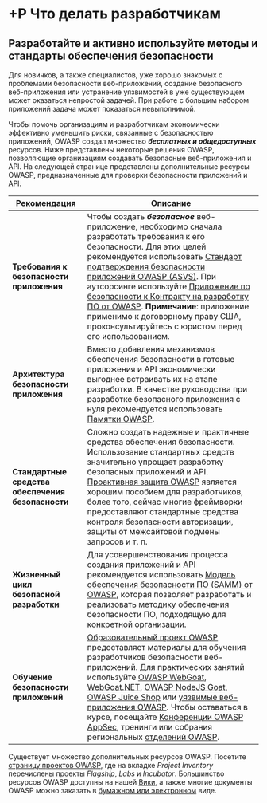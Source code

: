 # +Р Что делать разработчикам

## Разработайте и активно используйте методы и стандарты обеспечения безопасности

Для новичков, а также специалистов, уже хорошо знакомых с проблемами безопасности веб-приложений, создание безопасного веб-приложения или устранение уязвимостей в уже существующем может оказаться непростой задачей. При работе с большим набором приложений задача может показаться невыполнимой.

Чтобы помочь организациям и разработчикам экономически эффективно уменьшить риски, связанные с безопасностью приложений, OWASP создал множество ***бесплатных и общедоступных*** ресурсов. Ниже представлены некоторые решения OWASP, позволяющие организациям создавать безопасные веб-приложения и API. На следующей странице представлены дополнительные ресурсы OWASP, предназначенные для проверки безопасности приложений и API.

| Рекомендация | Описание |
| --- | --- |
|**Требования к безопасности приложения** | Чтобы создать ***безопасное*** веб-приложение, необходимо сначала разработать требования к его безопасности. Для этих целей рекомендуется использовать [Стандарт подтверждения безопасности приложений OWASP (ASVS)](https://www.owasp.org/index.php/ASVS). При аутсорсинге используйте [Приложение по безопасности к Контракту на разработку ПО от OWASP](https://www.owasp.org/index.php/OWASP_Secure_Software_Contract_Annex). **Примечание**: приложение применимо к договорному праву США, проконсультируйтесь с юристом перед его использованием. |
| **Архитектура безопасности приложения** | Вместо добавления механизмов обеспечения безопасности в готовые приложения и API экономически выгоднее встраивать их на этапе разработки. В качестве руководства при разработке безопасного приложения с нуля рекомендуется использовать [Памятки OWASP](https://www.owasp.org/index.php/OWASP_Cheat_Sheet_Series). | 
| **Стандартные средства обеспечения безопасности** | Сложно создать надежные и практичные средства обеспечения безопасности. Использование стандартных средств значительно упрощает разработку безопасных приложений и API.  [Проактивная защита OWASP](https://www.owasp.org/index.php/OWASP_Proactive_Controls) является хорошим пособием для разработчиков, более того, сейчас многие фреймворки предоставляют стандартные средства контроля безопасности авторизации, защиты от межсайтовой подмены запросов и т. п. |
| **Жизненный цикл безопасной разработки** | Для усовершенствования процесса создания приложений и API рекомендуется использовать [Модель обеспечения безопасности ПО (SAMM) от OWASP](https://www.owasp.org/index.php/OWASP_SAMM_Project), которая позволяет разработать и реализовать методику обеспечения безопасности ПО, подходящую для конкретной организации. |
| **Обучение безопасности приложений** | [Образовательный проект OWASP](https://www.owasp.org/index.php/Category:OWASP_Education_Project) предоставляет материалы для обучения разработчиков безопасности веб-приложений. Для практических занятий используйте [OWASP WebGoat](https://www.owasp.org/index.php/WebGoat), [WebGoat.NET](https://www.owasp.org/index.php/Category:OWASP_WebGoat.NET),  [OWASP NodeJS Goat](https://www.owasp.org/index.php/OWASP_Node_js_Goat_Project), [OWASP Juice Shop](https://www.owasp.org/index.php/OWASP_Juice_Shop_Project) или [уязвимые веб-приложения OWASP](https://www.owasp.org/index.php/OWASP_Broken_Web_Applications_Project). Чтобы оставаться в курсе, посещайте [Конференции OWASP AppSec](https://www.owasp.org/index.php/Category:OWASP_AppSec_Conference), тренинги или собрания региональных [отделений OWASP](https://www.owasp.org/index.php/Category:OWASP_Chapter). |

Существует множество дополнительных ресурсов OWASP. Посетите [страницу проектов OWASP](https://www.owasp.org/index.php/Category:OWASP_Project), где на вкладке *Project Inventory* перечислены проекты *Flagship*, *Labs* и *Incubator*. Большинство ресурсов OWASP доступны на нашей [Вики](https://www.owasp.org/), а также многие документы OWASP можно заказать в [бумажном или электронном](https://stores.lulu.com/owasp) виде.
